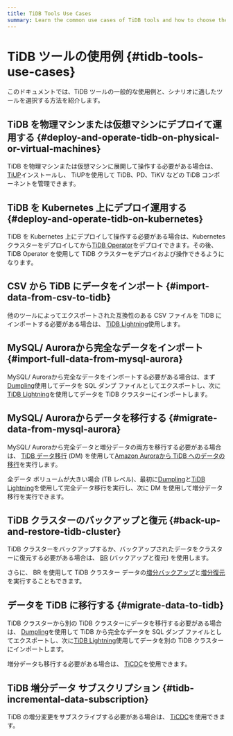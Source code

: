 ```yaml
---
title: TiDB Tools Use Cases
summary: Learn the common use cases of TiDB tools and how to choose the tools.
---
```


# TiDB ツールの使用例 {#tidb-tools-use-cases}

このドキュメントでは、TiDB ツールの一般的な使用例と、シナリオに適したツールを選択する方法を紹介します。

## TiDB を物理マシンまたは仮想マシンにデプロイて運用する {#deploy-and-operate-tidb-on-physical-or-virtual-machines}

TiDB を物理マシンまたは仮想マシンに展開して操作する必要がある場合は、 [TiUP](/tiup/tiup-overview.md)インストールし、 TiUPを使用して TiDB、PD、TiKV などの TiDB コンポーネントを管理できます。

## TiDB を Kubernetes 上にデプロイ運用する {#deploy-and-operate-tidb-on-kubernetes}

TiDB を Kubernetes 上にデプロイして操作する必要がある場合は、Kubernetes クラスターをデプロイしてから[TiDB Operator](https://docs.pingcap.com/tidb-in-kubernetes/stable)をデプロイできます。その後、 TiDB Operator を使用して TiDB クラスターをデプロイおよび操作できるようになります。

## CSV から TiDB にデータをインポート {#import-data-from-csv-to-tidb}

他のツールによってエクスポートされた互換性のある CSV ファイルを TiDB にインポートする必要がある場合は、 [TiDB Lightning](/tidb-lightning/tidb-lightning-overview.md)使用します。

## MySQL/ Auroraから完全なデータをインポート {#import-full-data-from-mysql-aurora}

MySQL/ Auroraから完全なデータをインポートする必要がある場合は、まず[Dumpling](/dumpling-overview.md)使用してデータを SQL ダンプ ファイルとしてエクスポートし、次に[TiDB Lightning](/tidb-lightning/tidb-lightning-overview.md)を使用してデータを TiDB クラスターにインポートします。

## MySQL/ Auroraからデータを移行する {#migrate-data-from-mysql-aurora}

MySQL/ Auroraから完全データと増分データの両方を移行する必要がある場合は、 [TiDB データ移行](/dm/dm-overview.md) (DM) を使用して[Amazon Auroraから TiDB へのデータの移行](/migrate-aurora-to-tidb.md)を実行します。

全データ ボリュームが大きい場合 (TB レベル)、最初に[Dumpling](/dumpling-overview.md)と[TiDB Lightning](/tidb-lightning/tidb-lightning-overview.md)を使用して完全データ移行を実行し、次に DM を使用して増分データ移行を実行できます。

## TiDB クラスターのバックアップと復元 {#back-up-and-restore-tidb-cluster}

TiDB クラスターをバックアップするか、バックアップされたデータをクラスターに復元する必要がある場合は、 [BR](/br/backup-and-restore-overview.md) (バックアップと復元) を使用します。

さらに、 BR を使用して TiDB クラスター データの[増分バックアップ](/br/br-incremental-guide.md#back-up-incremental-data)と[増分復元](/br/br-incremental-guide.md#restore-incremental-data)を実行することもできます。

## データを TiDB に移行する {#migrate-data-to-tidb}

TiDB クラスターから別の TiDB クラスターにデータを移行する必要がある場合は、 [Dumpling](/dumpling-overview.md)を使用して TiDB から完全なデータを SQL ダンプ ファイルとしてエクスポートし、次に[TiDB Lightning](/tidb-lightning/tidb-lightning-overview.md)使用してデータを別の TiDB クラスターにインポートします。

増分データも移行する必要がある場合は、 [TiCDC](/ticdc/ticdc-overview.md)を使用できます。

## TiDB 増分データ サブスクリプション {#tidb-incremental-data-subscription}

TiDB の増分変更をサブスクライブする必要がある場合は、 [TiCDC](/ticdc/ticdc-overview.md)を使用できます。
